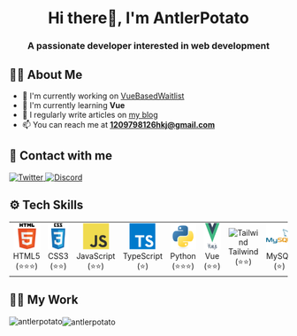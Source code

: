 <h1 align="center">Hi there👋, I'm AntlerPotato</h1>  
<h3 align="center">A passionate developer interested in web development</h3>  

## 👨‍💻 About Me  
* 🔭 I'm currently working on [VueBasedWaitlist](https://web-course-1-ten.vercel.app/)  
* 🌱 I'm currently learning **Vue**  
* 📝 I regularly write articles on [my blog](https://antler.ongridea.com/)  
* 📫 You can reach me at **1209798126hkj@gmail.com**  

## 🔗 Contact with me  
<a href="https://twitter.com/antlerpotato">  
  <img src="https://raw.githubusercontent.com/rahuldkjain/github-profile-readme-generator/master/src/images/icons/Social/twitter.svg" width="30" height="40" alt="Twitter"/>  
</a>  
<a href="https://discord.gg/rrewejMPSx">  
  <img src="https://raw.githubusercontent.com/rahuldkjain/github-profile-readme-generator/master/src/images/icons/Social/discord.svg" width="30" height="40" alt="Discord"/>  
</a>  

## ⚙️ Tech Skills  
<table>  
  <tr>  
    <td align="center" width="96">  
      <img src="https://raw.githubusercontent.com/devicons/devicon/master/icons/html5/html5-original-wordmark.svg" width="48" height="48" alt="HTML5" />  
      <br>HTML5<br>(⭐️⭐️⭐️)  
    </td>  
    <td align="center" width="96">  
      <img src="https://raw.githubusercontent.com/devicons/devicon/master/icons/css3/css3-original-wordmark.svg" width="48" height="48" alt="CSS3" />  
      <br>CSS3<br>(⭐️⭐️)  
    </td>  
    <td align="center" width="96">  
      <img src="https://raw.githubusercontent.com/devicons/devicon/master/icons/javascript/javascript-original.svg" width="48" height="48" alt="JavaScript" />  
      <br>JavaScript<br>(⭐️⭐️)  
    </td>  
    <td align="center" width="96">  
      <img src="https://raw.githubusercontent.com/devicons/devicon/master/icons/typescript/typescript-original.svg" width="48" height="48" alt="TypeScript" />  
      <br>TypeScript<br>(⭐️)  
    </td>  
    <td align="center" width="96">  
      <img src="https://raw.githubusercontent.com/devicons/devicon/master/icons/python/python-original.svg" width="48" height="48" alt="Python" />  
      <br>Python<br>(⭐️⭐️⭐️)  
    </td>  
    <td align="center" width="96">  
      <img src="https://raw.githubusercontent.com/devicons/devicon/master/icons/vuejs/vuejs-original-wordmark.svg" width="48" height="48" alt="Vue" />  
      <br>Vue<br>(⭐️⭐️)  
    </td>  
    <td align="center" width="96">  
      <img src="https://www.vectorlogo.zone/logos/tailwindcss/tailwindcss-icon.svg" width="48" height="48" alt="Tailwind" />  
      <br>Tailwind<br>(⭐️⭐️)  
    </td>  
    <td align="center" width="96">  
      <img src="https://raw.githubusercontent.com/devicons/devicon/master/icons/mysql/mysql-original-wordmark.svg" width="48" height="48" alt="MySQL" />  
      <br>MySQL<br>(⭐)  
    </td>  
  </tr>  
</table>  

## 👨‍🎓 My Work
<!-- <p>&nbsp;<img align="center" src="https://github-readme-stats.vercel.app/api?username=antlerpotato&show_icons=true&locale=en" alt="antlerpotato" /></p> 
-->

<p>  
  <img align="left" src="https://github-readme-stats.vercel.app/api/top-langs?username=antlerpotato&show_icons=true&locale=en&layout=compact" alt="antlerpotato" />  
</p>  

<p>  
  <img align="center" src="https://github-readme-streak-stats.herokuapp.com/?user=antlerpotato&" alt="antlerpotato" />  
</p>
